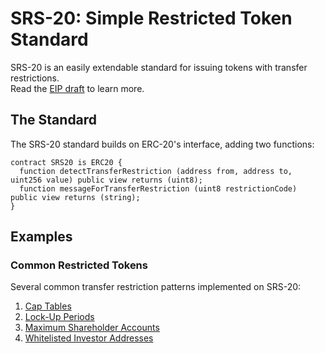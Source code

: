 # SRS-20: Simple Restricted Token Standard

SRS-20 is an easily extendable standard for issuing tokens with transfer restrictions.  
Read the [EIP draft](https://github.com/tokensoft/simple-restricted-token-standard/blob/master/eip-draft_simple_restr_token.md) to learn more.

## The Standard
The SRS-20 standard builds on ERC-20's interface, adding two functions:
```solidity
contract SRS20 is ERC20 {
  function detectTransferRestriction (address from, address to, uint256 value) public view returns (uint8);
  function messageForTransferRestriction (uint8 restrictionCode) public view returns (string);
}
```

## Examples

### Common Restricted Tokens

Several common transfer restriction patterns implemented on SRS-20:

1.  [Cap Tables](https://github.com/tokensoft/simple-restricted-token-standard/tree/master/contracts/examples/cap-tables)
2.  [Lock-Up Periods](#)
3.  [Maximum Shareholder Accounts](https://github.com/tokensoft/simple-restricted-token-standard/tree/master/contracts/examples/shareholder-rules)
4.  [Whitelisted Investor Addresses](https://github.com/tokensoft/simple-restricted-token-standard/tree/master/contracts/examples/whitelists)

<!-- ### Prominent Examples

We have included example implementations of the following high-profile standards proposals on top of SRS-20:

1.  [Harbor's R-Token](#)
2.  [Delaware General Corporations Law (DCGL) ERC-884 Token](#) -->
